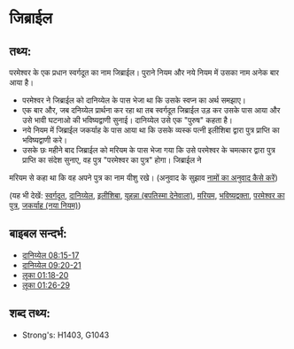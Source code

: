 # जिब्राईल #

## तथ्य: ##

परमेश्वर के एक प्रधान स्वर्गदूत का नाम जिब्राईल। पुराने नियम और नये नियम में उसका नाम अनेक बार आया है।

* परमेश्वर ने जिब्राईल को दानिय्येल के पास भेजा था कि उसके स्वप्न का अर्थ समझाए।
* एक बार और, जब दनिय्येल प्रार्थना कर रहा था तब स्वर्गदूत जिब्राईल उड़ कर उसके पास आया और उसे भावी घटनाओ की भविष्यद्वाणी सुनाई। दानिय्येल उसे एक "पुरुष" कहता है।
* नये नियम में जिब्राईल जकर्याह के पास आया था कि उसके व्यस्क पत्नी इलीशिबा द्वारा पुत्र प्राप्ति का भविष्यद्वाणी करे।
* उसके छः महीने बाद जिब्राईल को मरियम के पास भेजा गया कि उसे परमेश्वर के चमत्कार द्वारा पुत्र प्राप्ति का संदेश सुनाए, वह पुत्र "परमेश्वर का पुत्र" होगा। जिब्राईल ने

मरियम से कहा था कि वह अपने पुत्र का नाम यीशु रखे।
(अनुवाद के सुझाव [नामों का अनुवाद कैसे करें](rc://hi/ta/man/translate/translate-names))


(यह भी देखें: [स्वर्गदूत](../kt/angel.md), [दानिय्येल](../names/daniel.md), [इलीशिबा](../names/elizabeth.md), [यूहन्ना (बपतिस्मा देनेवाला)](../names/johnthebaptist.md), [मरियम](../names/mary.md), [भविष्यद्वक्ता](../kt/prophet.md), [परमेश्वर का पुत्र](../kt/sonofgod.md), [जकर्याह (नया नियम)](../names/zechariahnt.md))

## बाइबल सन्दर्भ: ##

* [दानिय्येल 08:15-17](rc://hi/tn/help/dan/08/15)
* [दानिय्येल 09:20-21](rc://hi/tn/help/dan/09/20)
* [लूका 01:18-20](rc://hi/tn/help/luk/01/18)
* [लूका 01:26-29](rc://hi/tn/help/luk/01/26)

## शब्द तथ्य: ##

* Strong's:  H1403, G1043
